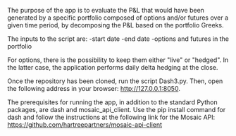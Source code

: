 The purpose of the app is to evaluate the P&L that would have been generated by a specific portfolio composed of options and/or futures over a given time period, by decomposing the P&L based on the portfolio Greeks.

The inputs to the script are:
-start date
-end date
-options and futures in the portfolio

For options, there is the possibility to keep them either "live" or "hedged". In the latter case, the application performs daily delta hedging at the close.

Once the repository has been cloned, run the script Dash3.py. Then, open the following address in your browser: http://127.0.0.1:8050.

The prerequisites for running the app, in addition to the standard Python packages, are dash and mosaic_api_client. Use the pip install command for dash and follow the instructions at the following link for the Mosaic API:
https://github.com/hartreepartners/mosaic-api-client

